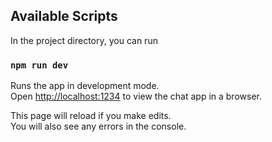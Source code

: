 ## Available Scripts

In the project directory, you can run

### `npm run dev`

Runs the app in development mode.<br>
Open [http://localhost:1234](http://localhost:1234) to view the chat app in a browser.

This page will reload if you make edits.<br>
You will also see any errors in the console.